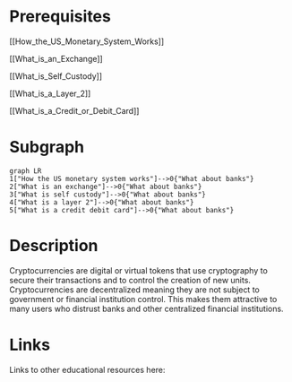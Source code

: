 # Prerequisites
[[How_the_US_Monetary_System_Works]]


[[What_is_an_Exchange]]


[[What_is_Self_Custody]]


[[What_is_a_Layer_2]]


[[What_is_a_Credit_or_Debit_Card]]

# Subgraph

```mermaid
graph LR
1["How the US monetary system works"]-->0{"What about banks"}
2["What is an exchange"]-->0{"What about banks"}
3["What is self custody"]-->0{"What about banks"}
4["What is a layer 2"]-->0{"What about banks"}
5["What is a credit debit card"]-->0{"What about banks"}
```



# Description
  
Cryptocurrencies are digital or virtual tokens that use cryptography to secure their transactions and to control the creation of new units. Cryptocurrencies are decentralized meaning they are not subject to government or financial institution control. This makes them attractive to many users who distrust banks and other centralized financial institutions.

# Links
Links to other educational resources here: